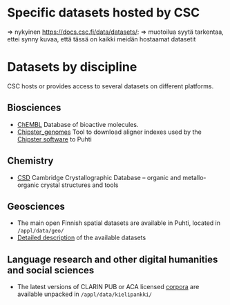 # Specific datasets hosted by CSC

=> nykyinen https://docs.csc.fi/data/datasets/:
=> muotoilua syytä tarkentaa, ettei synny kuvaa, että tässä on kaikki meidän hostaamat datasetit

# Datasets by discipline

CSC hosts or provides access to several datasets on different platforms.

## Biosciences
* [ChEMBL](../apps/chembl.md) Database of bioactive molecules.
* [Chipster_genomes](../apps/chipster_genomes.md) Tool to download aligner indexes used by the [Chipster software](https://chipster.csc.fi/index.shtml) to Puhti
 
## Chemistry
* [CSD](../apps/csd.md) Cambridge Crystallographic Database – organic and metallo-organic crystal structures and tools

## Geosciences
* The main open Finnish spatial datasets are available in Puhti, located in `/appl/data/geo/` 
* [Detailed description](https://research.csc.fi/gis_data_in_csc_computing_env) of the available datasets

## Language research and other digital humanities and social sciences
* The latest versions of CLARIN PUB or ACA licensed [corpora](https://www.kielipankki.fi/corpora/) are available unpacked in `/appl/data/kielipankki/`


